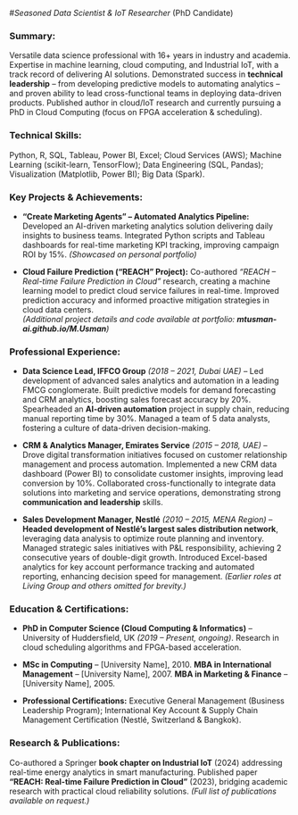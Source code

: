 #_Seasoned Data Scientist & IoT Researcher_ (PhD Candidate)  

### **Summary:** 
Versatile data science professional with 16+ years in industry and academia. Expertise in machine learning, cloud computing, and Industrial IoT, with a track record of delivering AI solutions. Demonstrated success in **technical leadership** – from developing predictive models to automating analytics – and proven ability to lead cross-functional teams in deploying data-driven products. Published author in cloud/IoT research and currently pursuing a PhD in Cloud Computing (focus on FPGA acceleration & scheduling).

### **Technical Skills:** 
Python, R, SQL, Tableau, Power BI, Excel; Cloud Services (AWS); Machine Learning (scikit-learn, TensorFlow); Data Engineering (SQL, Pandas); Visualization (Matplotlib, Power BI); Big Data (Spark).

### **Key Projects & Achievements:**

- **“Create Marketing Agents” – Automated Analytics Pipeline:** Developed an AI-driven marketing analytics solution delivering daily insights to business teams. Integrated Python scripts and Tableau dashboards for real-time marketing KPI tracking, improving campaign ROI by 15%. _(Showcased on personal portfolio)_
    
- **Cloud Failure Prediction (“REACH” Project):** Co-authored _“REACH – Real-time Failure Prediction in Cloud”_ research, creating a machine learning model to predict cloud service failures in real-time. Improved prediction accuracy and informed proactive mitigation strategies in cloud data centers.  
    _(Additional project details and code available at portfolio: **mtusman-ai.github.io/M.Usman**)_
    

### **Professional Experience:**

- **Data Science Lead, IFFCO Group** _(2018 – 2021, Dubai UAE)_ – Led development of advanced sales analytics and automation in a leading FMCG conglomerate. Built predictive models for demand forecasting and CRM analytics, boosting sales forecast accuracy by 20%. Spearheaded an **AI-driven automation** project in supply chain, reducing manual reporting time by 30%. Managed a team of 5 data analysts, fostering a culture of data-driven decision-making.
    
- **CRM & Analytics Manager, Emirates Service** _(2015 – 2018, UAE)_ – Drove digital transformation initiatives focused on customer relationship management and process automation. Implemented a new CRM data dashboard (Power BI) to consolidate customer insights, improving lead conversion by 10%. Collaborated cross-functionally to integrate data solutions into marketing and service operations, demonstrating strong **communication and leadership** skills.
    
- **Sales Development Manager, Nestlé** _(2010 – 2015, MENA Region)_ – **Headed development of Nestlé’s largest sales distribution network**, leveraging data analysis to optimize route planning and inventory. Managed strategic sales initiatives with P&L responsibility, achieving 2 consecutive years of double-digit growth. Introduced Excel-based analytics for key account performance tracking and automated reporting, enhancing decision speed for management. _(Earlier roles at Living Group and others omitted for brevity.)_
    

### **Education & Certifications:**

- **PhD in Computer Science (Cloud Computing & Informatics)** – University of Huddersfield, UK _(2019 – Present, ongoing)_. Research in cloud scheduling algorithms and FPGA-based acceleration.
    
- **MSc in Computing** – [University Name], 2010. **MBA in International Management** – [University Name], 2007. **MBA in Marketing & Finance** – [University Name], 2005.
    
- **Professional Certifications:** Executive General Management (Business Leadership Program); International Key Account & Supply Chain Management Certification (Nestlé, Switzerland & Bangkok).
    

### **Research & Publications:** 
Co-authored a Springer **book chapter on Industrial IoT** (2024) addressing real-time energy analytics in smart manufacturing. Published paper **“REACH: Real-time Failure Prediction in Cloud”** (2023), bridging academic research with practical cloud reliability solutions. _(Full list of publications available on request.)_
